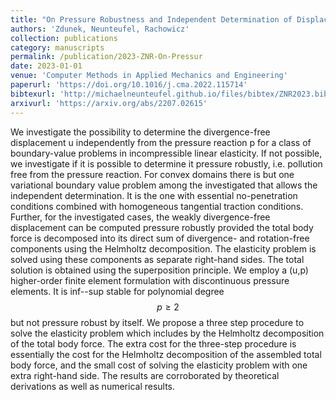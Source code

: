 ```yaml
---
title: "On Pressure Robustness and Independent Determination of Displacement and Pressure in Incompressible Linear Elasticity"
authors: 'Zdunek, Neunteufel, Rachowicz'
collection: publications
category: manuscripts
permalink: /publication/2023-ZNR-On-Pressur
date: 2023-01-01
venue: 'Computer Methods in Applied Mechanics and Engineering'
paperurl: 'https://doi.org/10.1016/j.cma.2022.115714'
bibtexurl: 'http://michaelneunteufel.github.io/files/bibtex/ZNR2023.bib'
arxivurl: 'https://arxiv.org/abs/2207.02615'
---
```

We investigate the possibility to determine the divergence-free displacement u independently from the pressure reaction p for a class of boundary-value problems in incompressible linear elasticity. If not possible, we investigate if it is possible to determine it pressure robustly, i.e. pollution free from the pressure reaction. For convex domains there is but one variational boundary value problem among the investigated that allows the independent determination. It is the one with essential no-penetration conditions combined with homogeneous tangential traction conditions. Further, for the investigated cases, the weakly divergence-free displacement can be computed pressure robustly provided the total body force is decomposed into its direct sum of divergence- and rotation-free components using the Helmholtz decomposition. The elasticity problem is solved using these components as separate right-hand sides. The total solution is obtained using the superposition principle. We employ a (u,p) higher-order finite element formulation with discontinuous pressure elements. It is inf--sup stable for polynomial degree $$p\geq2$$ but not pressure robust by itself. We propose a three step procedure to solve the elasticity problem which includes by the Helmholtz decomposition of the total body force. The extra cost for the three-step procedure is essentially the cost for the Helmholtz decomposition of the assembled total body force, and the small cost of solving the elasticity problem with one extra right-hand side. The results are corroborated by theoretical derivations as well as numerical results.